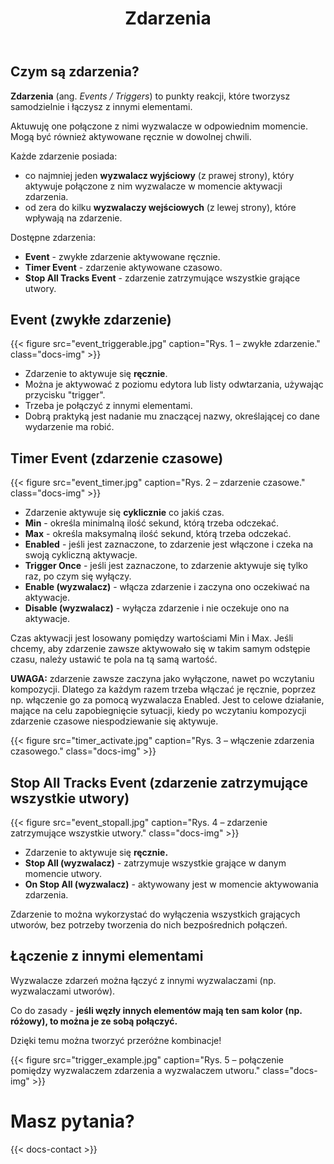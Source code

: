 ﻿---
title: "Zdarzenia"
description: "Przekonaj się w jaki sposób zdarzenia pozwalają tworzyć elastyczne przejścia i automatyzacje."
weight: 38
---
## Czym są zdarzenia?

**Zdarzenia** (ang. *Events / Triggers*) to punkty reakcji, które tworzysz samodzielnie i łączysz z innymi elementami.

Aktuwuję one połączone z nimi wyzwalacze w odpowiednim momencie. Mogą być również aktywowane ręcznie w dowolnej chwili.

Każde zdarzenie posiada:
- co najmniej jeden **wyzwalacz wyjściowy** (z prawej strony), który aktywuje połączone z nim wyzwalacze w momencie aktywacji zdarzenia.
- od zera do kilku **wyzwalaczy wejściowych** (z lewej strony), które wpływają na zdarzenie.

Dostępne zdarzenia:
- **Event** - zwykłe zdarzenie aktywowane ręcznie.
- **Timer Event** - zdarzenie aktywowane czasowo.
- **Stop All Tracks Event** - zdarzenie zatrzymujące wszystkie grające utwory.

## Event (zwykłe zdarzenie)

{{< figure src="event_triggerable.jpg" caption="Rys. 1 – zwykłe zdarzenie." class="docs-img" >}}

- Zdarzenie to aktywuje się **ręcznie**. 
- Można je aktywować z poziomu edytora lub listy odwtarzania, używając przycisku "trigger".
- Trzeba je połączyć z innymi elementami.
- Dobrą praktyką jest nadanie mu znaczącej nazwy, określającej co dane wydarzenie ma robić.

## Timer Event (zdarzenie czasowe)

{{< figure src="event_timer.jpg" caption="Rys. 2 – zdarzenie czasowe." class="docs-img" >}}

- Zdarzenie aktywuje się **cyklicznie** co jakiś czas.
- **Min** - określa minimalną ilość sekund, którą trzeba odczekać.
- **Max** - określa maksymalną ilość sekund, którą trzeba odczekać.
- **Enabled** - jeśli jest zaznaczone, to zdarzenie jest włączone i czeka na swoją cykliczną aktywacje.
- **Trigger Once** - jeśli jest zaznaczone, to zdarzenie aktywuje się tylko raz, po czym się wyłączy.
- **Enable (wyzwalacz)** - włącza zdarzenie i zaczyna ono oczekiwać na aktywacje.
- **Disable (wyzwalacz)** - wyłącza zdarzenie i nie oczekuje ono na aktywacje.

Czas aktywacji jest losowany pomiędzy wartościami Min i Max. Jeśli chcemy, aby zdarzenie zawsze aktywowało się w takim samym odstępie czasu, należy ustawić te pola na tą samą wartość.

**UWAGA:** zdarzenie zawsze zaczyna jako wyłączone, nawet po wczytaniu kompozycji. Dlatego za każdym razem trzeba włączać je ręcznie, poprzez np. włączenie go za pomocą wyzwalacza Enabled. Jest to celowe działanie, mające na celu zapobiegnięcie sytuacji, kiedy po wczytaniu kompozycji zdarzenie czasowe niespodziewanie się aktywuje.

{{< figure src="timer_activate.jpg" caption="Rys. 3 – włączenie zdarzenia czasowego." class="docs-img" >}}

## Stop All Tracks Event (zdarzenie zatrzymujące wszystkie utwory)

{{< figure src="event_stopall.jpg" caption="Rys. 4 – zdarzenie zatrzymujące wszystkie utwory." class="docs-img" >}}

- Zdarzenie to aktywuje się **ręcznie.**
- **Stop All (wyzwalacz)** - zatrzymuje wszystkie grające w danym momencie utwory.
- **On Stop All (wyzwalacz)** - aktywowany jest w momencie aktywowania zdarzenia.

Zdarzenie to można wykorzystać do wyłączenia wszystkich grających utworów, bez potrzeby tworzenia do nich bezpośrednich połączeń.

## Łączenie z innymi elementami

Wyzwalacze zdarzeń można łączyć z innymi wyzwalaczami (np. wyzwalaczami utworów). 

Co do zasady - **jeśli węzły innych elementów mają ten sam kolor (np. różowy), to można je ze sobą połączyć.**

Dzięki temu można tworzyć przeróżne kombinacje!

{{< figure src="trigger_example.jpg" caption="Rys. 5 – połączenie pomiędzy wyzwalaczem zdarzenia a wyzwalaczem utworu." class="docs-img" >}}

# Masz pytania?

{{< docs-contact >}}
